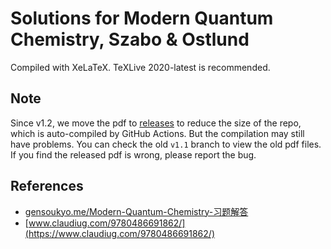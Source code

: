 # Solutions for Modern Quantum Chemistry, Szabo & Ostlund

Compiled with XeLaTeX. TeXLive 2020-latest is recommended.

## Note
Since v1.2, we move the pdf to [releases](https://github.com/hebrewsnabla/S-O-MQC-HW/releases) to reduce the size of the repo, which is auto-compiled by GitHub Actions. But the compilation may still have problems. You can check the old `v1.1` branch to view the old pdf files. If you find the released pdf is wrong, please report the bug.

## References
* [gensoukyo.me/Modern-Quantum-Chemistry-习题解答](https://gensoukyo.me/Modern-Quantum-Chemistry-%E4%B9%A0%E9%A2%98%E8%A7%A3%E7%AD%94/)
* [www.claudiug.com/9780486691862/](https://www.claudiug.com/9780486691862/)
